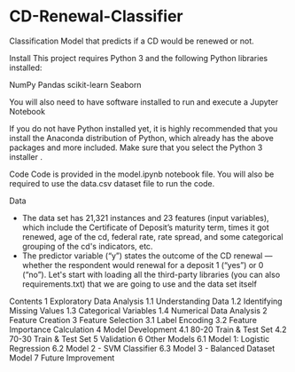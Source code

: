 # CD-Renewal-Classifier
Classification Model that predicts if a CD would be renewed or not.

Install
This project requires Python 3 and the following Python libraries installed:

NumPy
Pandas
scikit-learn
Seaborn

You will also need to have software installed to run and execute a Jupyter Notebook

If you do not have Python installed yet, it is highly recommended that you install the Anaconda distribution of Python, which already has the above packages and more included. Make sure that you select the Python 3 installer .

Code
Code is provided in the model.ipynb notebook file. You will also be required to use the data.csv dataset file to run the code. 

Data
* The data set has 21,321 instances and 23 features (input variables), which include the Certificate of Deposit’s maturity term, times it got renewed, age of the cd, federal rate, rate spread, and some categorical grouping of the cd's indicators, etc.
* The predictor variable (“y”) states the outcome of the CD renewal — whether the respondent would renewal for a deposit 1 (“yes”) or 0 (“no”).
Let's start with loading all the third-party libraries (you can also requirements.txt) that we are going to use and the data set itself

Contents 
1  Exploratory Data Analysis
1.1  Understanding Data
1.2  Identifying Missing Values
1.3  Categorical Variables
1.4  Numerical Data Analysis
2  Feature Creation
3  Feature Selection
3.1  Label Encoding
3.2  Feature Importance Calculation
4  Model Development
4.1  80-20 Train & Test Set
4.2  70-30 Train & Test Set
5  Validation
6  Other Models
6.1  Model 1: Logistic Regression
6.2  Model 2 - SVM Classifier
6.3  Model 3 - Balanced Dataset Model
7  Future Improvement
